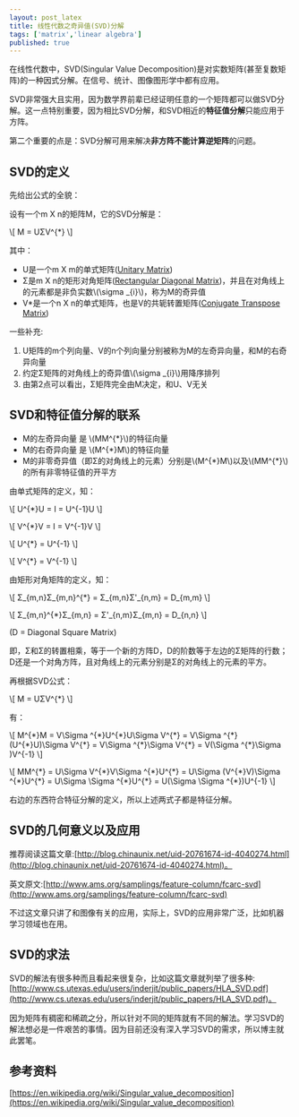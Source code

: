 ```yaml
---
layout: post_latex
title: 线性代数之奇异值(SVD)分解 
tags: ['matrix','linear algebra']
published: true
---
```


在线性代数中，SVD(Singular Value Decomposition)是对实数矩阵(甚至复数矩阵)的一种因式分解。在信号、统计、图像图形学中都有应用。

SVD非常强大且实用，因为数学界前辈已经证明任意的一个矩阵都可以做SVD分解。这一点特别重要，因为相比SVD分解，和SVD相近的**特征值分解**只能应用于方阵。

第二个重要的点是：SVD分解可用来解决**非方阵不能计算逆矩阵**的问题。

<!--more-->

## SVD的定义

先给出公式的全貌：

设有一个m X n的矩阵M，它的SVD分解是：

\\[ M = UΣV\^\{*\} \\]

其中：

- U是一个m X m的单式矩阵([Unitary Matrix](https://en.wikipedia.org/wiki/Unitary_matrix))
- Σ是m X n的矩形对角矩阵([Rectangular Diagonal Matrix](https://en.wikipedia.org/wiki/Diagonal_matrix))，并且在对角线上的元素都是非负实数\\(\\sigma \_\{i\}\\)，称为M的奇异值
- V*是一个n X n的单式矩阵，也是V的共轭转置矩阵([Conjugate Transpose Matrix](https://en.wikipedia.org/wiki/Conjugate_transpose))

一些补充:

1. U矩阵的m个列向量、V的n个列向量分别被称为M的左奇异向量，和M的右奇异向量
2. 约定Σ矩阵的对角线上的奇异值\\(\\sigma \_\{i\}\\)用降序排列
3. 由第2点可以看出，Σ矩阵完全由M决定，和U、V无关


## SVD和特征值分解的联系

- M的左奇异向量 是 \\(MM\^\{\*\}\\)的特征向量
- M的右奇异向量 是 \\(M\^\{\*\}M\\)的特征向量
- M的非零奇异值（即Σ的对角线上的元素）分别是\\(M\^\{\*\}M\\)以及\\(MM\^\{\*\}\\)的所有非零特征值的开平方

由单式矩阵的定义，知：

\\[ U\^\{*\}U = I = U\^\{-1\}U \\]

\\[ V\^\{*\}V = I = V\^\{-1\}V \\]

\\[ U\^\{*\} = U\^\{-1\} \\]

\\[ V\^\{*\} = V\^\{-1\} \\]

由矩形对角矩阵的定义，知：

\\[ Σ\_\{m,n\}Σ\_\{m,n\}\^\{*\} = Σ\_\{m,n\}Σ'\_\{n,m\} = D\_\{m,m\} \\]

\\[ Σ\_\{m,n\}\^\{*\}Σ\_\{m,n\} = Σ'\_\{n,m\}Σ\_\{m,n\} = D\_\{n,n\} \\]

(D = Diagonal Square Matrix)

即，Σ和Σ的转置相乘，等于一个新的方阵D，D的阶数等于左边的Σ矩阵的行数；D还是一个对角方阵，且对角线上的元素分别是Σ的对角线上的元素的平方。

再根据SVD公式：

\\[ M = UΣV\^\{*\} \\]

有：

\\[ M\^\{\*\}M = V\\Sigma \^\{\*\}U\^\{\*\}U\\Sigma V\^\{\*\} = V\\Sigma \^\{\*\}\(U\^\{\*\}U\)\\Sigma V\^\{\*\} = V\\Sigma \^\{\*\}\\Sigma V\^\{\*\} = V\(\\Sigma  \^\{\*\}\\Sigma \)V\^\{-1\}  \\]

\\[ MM\^\{\*\} = U\\Sigma V\^\{\*\}V\\Sigma \^\{\*\}U\^\{\*\} = U\\Sigma \(V\^\{\*\}V\)\\Sigma \^\{\*\}U\^\{\*\} = U\\Sigma \\Sigma \^\{\*\}U\^\{\*\} = U\(\\Sigma \\Sigma \^\{\*\}\)U\^\{-1\} \\]


右边的东西符合特征分解的定义，所以上述两式子都是特征分解。

## SVD的几何意义以及应用

推荐阅读这篇文章:[http://blog.chinaunix.net/uid-20761674-id-4040274.html](http://blog.chinaunix.net/uid-20761674-id-4040274.html)。

英文原文:[http://www.ams.org/samplings/feature-column/fcarc-svd](http://www.ams.org/samplings/feature-column/fcarc-svd)

不过这文章只讲了和图像有关的应用，实际上，SVD的应用非常广泛，比如机器学习领域也在用。


## SVD的求法

SVD的解法有很多种而且看起来很复杂，比如这篇文章就列举了很多种:[http://www.cs.utexas.edu/users/inderjit/public_papers/HLA_SVD.pdf](http://www.cs.utexas.edu/users/inderjit/public_papers/HLA_SVD.pdf)。

因为矩阵有稠密和稀疏之分，所以针对不同的矩阵就有不同的解法。学习SVD的解法想必是一件艰苦的事情。因为目前还没有深入学习SVD的需求，所以博主就此罢笔。


## 参考资料


[https://en.wikipedia.org/wiki/Singular_value_decomposition](https://en.wikipedia.org/wiki/Singular_value_decomposition)


